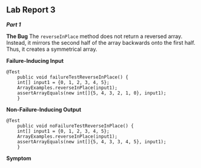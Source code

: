 **Lab Report 3**
---
***Part 1***

**The Bug**
The `reverseInPlace` method does not return a reversed array. Instead, it mirrors the second half of the array backwards onto the first half. Thus, it creates a symmetrical array.

**Failure-Inducing Input**
```
@Test 
	public void failureTestReverseInPlace() {
    int[] input1 = {0, 1, 2, 3, 4, 5};
    ArrayExamples.reverseInPlace(input1);
    assertArrayEquals(new int[]{5, 4, 3, 2, 1, 0}, input1);
	}
```

**Non-Failure-Inducing Output**
```
@Test 
	public void noFailureTestReverseInPlace() {
    int[] input1 = {0, 1, 2, 3, 4, 5};
    ArrayExamples.reverseInPlace(input1);
    assertArrayEquals(new int[]{5, 4, 3, 3, 4, 5}, input1);
	}
```

**Symptom**
